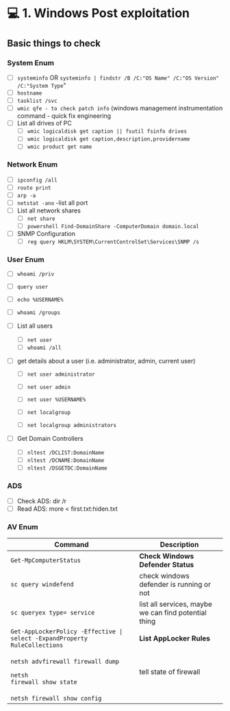 # 💻 1. Windows Post exploitation

## Basic things to check

### System Enum

* [ ] `systeminfo` OR `systeminfo | findstr /B /C:"OS Name" /C:"OS Version" /C:"System Type`"
* [ ] `hostname`
* [ ] `tasklist /svc`
* [ ] `wmic qfe - to check patch info` (windows management instrumentation command - quick fix engineering
* [ ] List all drives of PC
  * [ ] `wmic logicaldisk get caption || fsutil fsinfo drives`
  * [ ] `wmic logicaldisk get caption,description,providername`
  * [ ] `wmic product get name`

### Network Enum

* [ ] `ipconfig /all`
* [ ] `route print`
* [ ] `arp -a`
* [ ] `netstat -ano`                -list all port
* [ ] List all network shares
  * [ ] `net share`
  * [ ] `powershell Find-DomainShare -ComputerDomain domain.local`
* [ ] SNMP Configuration
  * [ ] `reg query HKLM\SYSTEM\CurrentControlSet\Services\SNMP /s`

### User Enum

* [ ] `whoami /priv`
* [ ] `query user`
* [ ] `echo %USERNAME%`
* [ ] `whoami /groups`
* [ ] List all users
  * [ ] `net user`
  * [ ] `whoami /all`
*   [ ] get details about a user (i.e. administrator, admin, current user)

    * [ ] `net user administrator`
    * [ ] `net user admin`
    * [ ] `net user %USERNAME%`



    * [ ] `net localgroup`
    * [ ] `net localgroup administrators`
* [ ] Get Domain Controllers
  * [ ] `nltest /DCLIST:DomainName`
  * [ ] `nltest /DCNAME:DomainName`
  * [ ] `nltest /DSGETDC:DomainName`

### ADS

* [ ] Check ADS:  dir /r
* [ ] Read ADS:   more < first.txt:hiden.txt

### AV Enum

| Command                                                                                          | Description                                          |
| ------------------------------------------------------------------------------------------------ | ---------------------------------------------------- |
| `Get-MpComputerStatus`                                                                           | **Check Windows Defender Status**                    |
| `sc query windefend`                                                                             | check windows defender is running or not             |
| `sc queryex type= service`                                                                       | list all services, maybe we can find potential thing |
| `Get-AppLockerPolicy -Effective \| select -ExpandProperty RuleCollections`                       | **List AppLocker Rules**                             |
| <p><code>netsh advfirewall firewall dump</code></p><p><code>netsh firewall show state</code></p> | tell state of firewall                               |
| `netsh firewall show config`                                                                     |                                                      |
